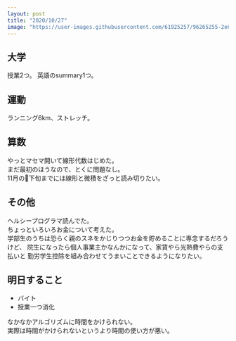 ```yaml
---
layout: post
title: "2020/10/27"
image: "https://user-images.githubusercontent.com/61925257/96265255-2e6ef480-1000-11eb-9d89-e209de624074.JPG"
---
```


## 大学
授業2つ。
英語のsummary1つ。

## 運動
ランニング6km、ストレッチ。

## 算数
やっとマセマ開いて線形代数はじめた。  
まだ最初のほうなので、とくに問題なし。  
11月の下旬までには線形と微積をざっと読み切りたい。

## その他
ヘルシープログラマ読んでた。  
ちょっといろいろお金について考えた。  
学部生のうちは恐らく親のスネをかじりつつお金を貯めることに専念するだろうけど、
院生になったら個人事業主かなんかになって、家賃やら光熱費やらの支払いと
勤労学生控除を組み合わせてうまいことできるようになりたい。  

## 明日すること
- バイト
- 授業一つ消化

なかなかアルゴリズムに時間をかけられない。  
実際は時間がかけられないというより時間の使い方が悪い。